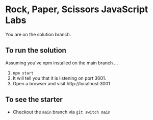 # Rock, Paper, Scissors JavaScript Labs

You are on the solution branch. 

## To run the solution
Assuming you've npm installed on the main branch ...
1. `npm start`
2. It will tell you that it is listening on port 3001.
3. Open a browser and visit http://localhost:3001

## To see the starter
- Checkout the `main` branch via `git switch main`
